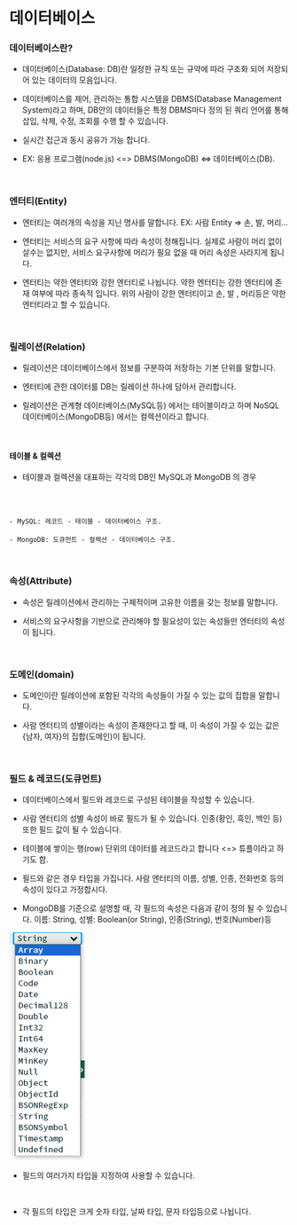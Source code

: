 # 데이터베이스

### 데이터베이스란?

- 데이터베이스(Database: DB)란 일정한 규칙 또는 규약에 따라 구조화 되어 저장되어 있는 데이터의 모음입니다.

- 데이터베이스를 제어, 관리하는 통합 시스템을 DBMS(Database Management System)라고 하며, DB안의 데이터들은 특정 DBMS마다 정의 된 쿼리 언어를 통해 삽입, 삭제, 수정, 조회를 수행 할 수 있습니다.

- 실시간 접근과 동시 공유가 가능 합니다.

- EX: 응용 프로그램(node.js) <=> DBMS(MongoDB) <=> 데이터베이스(DB).

<br>

### 엔터티(Entity)

- 엔터티는 여러개의 속성을 지닌 명사를 말합니다. EX: 사람 Entity => 손, 발, 머리...

- 엔터티는 서비스의 요구 사항에 따라 속성이 정해집니다. 실제로 사람이 머리 없이 살수는 없지만, 서비스 요구사항에 머리가 필요 없을 때 머리 속성은 사라지게 됩니다.

- 엔터티는 약한 엔터티와 강한 엔터티로 나뉩니다. 약한 엔터티는 강한 엔터티에 존재 여부에 따라 종속적 입니다. 위의 사람이 강한 엔터티이고 손, 발 , 머리등은 약한 엔터티라고 할 수 있습니다.

<br>

### 릴레이션(Relation)

- 릴레이션은 데이터베이스에서 정보를 구분하여 저장하는 기본 단위를 말합니다. 

- 엔터티에 관한 데이터를 DB는 릴레이션 하나에 담아서 관리합니다.

- 릴레이션은 관계형 데이터베이스(MySQL등) 에서는 테이블이라고 하며 NoSQL 데이터베이스(MongoDB등) 에서는 컬렉션이라고 합니다.

<br>

#### 테이블 & 컬렉션

- 테이블과 컬렉션을 대표하는 각각의 DB인 MySQL과 MongoDB 의 경우

<br>

```

- MySQL: 레코드 - 테이블 - 데이터베이스 구조.

- MongoDB: 도큐먼트 - 컬렉션 - 데이터베이스 구조.

```

<br>

### 속성(Attribute)

- 속성은 릴레이션에서 관리하는 구체적이며 고유한 이름을 갖는 정보를 말합니다.

- 서비스의 요구사항을 기반으로 관리해야 할 필요성이 있는 속성들만 엔터티의 속성이 됩니다.

<br>

### 도메인(domain)

- 도메인이란 릴레이션에 포함된 각각의 속성들이 가질 수 있는 값의 집합을 말합니다.

- 사람 엔터티의 성별이라는 속성이 존재한다고 할 때, 이 속성이 가질 수 있는 값은 {남자, 여자}의 집합(도메인)이 됩니다.

<br>

### 필드 & 레코드(도큐먼트)

- 데이터베이스에서 필드와 레코드로 구성된 테이블을 작성할 수 있습니다.

- 사람 엔터티의 성별 속성이 바로 필드가 될 수 있습니다. 인종(황인, 흑인, 백인 등) 또한 필드 값이 될 수 있습니다.

- 테이블에 쌓이는 행(row) 단위의 데이터를 레코드라고 합니다 <=> 튜플이라고 하기도 함.

- 필드와 같은 경우 타입을 가집니다. 사람 엔터티의 이름, 성별, 인종, 전화번호 등의 속성이 있다고 가정합시다.

- MongoDB를 기준으로 설명할 때, 각 필드의 속성은 다음과 같이 정의 될 수 있습니다. 이름: String, 성별: Boolean(or String), 인종(String), 번호(Number)등

<img src="../../Images/Database/mongodbfieldtype.png" />

- 필드의 여러가지 타입을 지정하여 사용할 수 있습니다.

<br>

- 각 필드의 타입은 크게 숫자 타입, 날짜 타입, 문자 타입등으로 나뉩니다.

<br>

